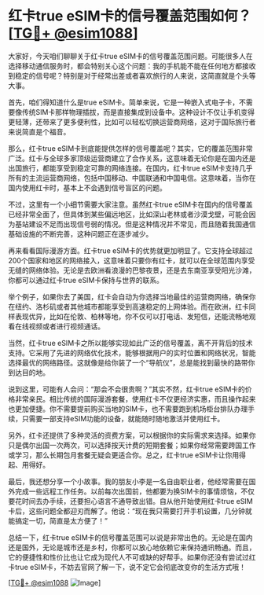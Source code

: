 # 红卡true eSIM卡的信号覆盖范围如何？[[TG💪+ @esim1088](https://t.me/s/esim1088)]

大家好，今天咱们聊聊关于红卡true eSIM卡的信号覆盖范围问题。可能很多人在选择移动通信服务时，都会特别关心这个问题：我的手机能不能在任何地方都接收到稳定的信号呢？特别是对于经常出差或者喜欢旅行的人来说，这简直就是个头等大事。

首先，咱们得知道什么是true eSIM卡。简单来说，它是一种嵌入式电子卡，不需要像传统SIM卡那样物理插拔，而是直接集成到设备中。这种设计不仅让手机变得更轻薄，还带来了更多便利性，比如可以轻松切换运营商网络，这对于国际旅行者来说简直是个福音。

那么，红卡true eSIM卡到底能提供怎样的信号覆盖呢？其实，它的覆盖范围非常广泛。红卡与全球多家顶级运营商建立了合作关系，这意味着无论你是在国内还是出国旅行，都能享受到稳定可靠的网络连接。在国内，红卡true eSIM卡支持几乎所有的主流运营商网络，包括中国移动、中国联通和中国电信。这意味着，当你在国内使用红卡时，基本上不会遇到信号盲区的问题。

不过，这里有一个小细节需要大家注意。虽然红卡true eSIM卡在国内的信号覆盖已经非常全面了，但具体到某些偏远地区，比如深山老林或者沙漠戈壁，可能会因为基站建设不足而出现信号弱的情况。但是这种情况并不常见，而且随着我国通信基础设施的不断完善，这种问题正在逐步减少。

再来看看国际漫游方面。红卡true eSIM卡的优势就更加明显了。它支持全球超过200个国家和地区的网络接入，这意味着只要你有红卡，就可以在全球范围内享受无缝的网络体验。无论是去欧洲看浪漫的巴黎夜景，还是去东南亚享受阳光沙滩，你都可以通过红卡true eSIM卡保持与世界的联系。

举个例子，如果你去了美国，红卡会自动为你选择当地最佳的运营商网络，确保你在纽约、洛杉矶或者其他城市都能享受到高速稳定的上网体验。而在欧洲，红卡同样表现优异，比如在伦敦、柏林等地，你不仅可以打电话、发短信，还能流畅地观看在线视频或者进行视频通话。

当然，红卡true eSIM卡之所以能够实现如此广泛的信号覆盖，离不开背后的技术支持。它采用了先进的网络优化技术，能够根据用户的实时位置和网络状况，智能选择最优的网络路径。这就像是给你装了一个“导航仪”，总是能找到最快的路带你到达目的地。

说到这里，可能有人会问：“那会不会很贵啊？”其实不然，红卡true eSIM卡的价格非常亲民。相比传统的国际漫游套餐，使用红卡不仅更经济实惠，而且操作起来也更加便捷。你不需要提前购买当地的SIM卡，也不需要跑到机场柜台排队办理手续，只需要一部支持eSIM功能的设备，就能随时随地激活并使用红卡。

另外，红卡还提供了多种灵活的资费方案，可以根据你的实际需求来选择。如果你只是偶尔出国一次两次，可以选择按天计费的短期套餐；如果你经常需要跨国工作或学习，那么长期包月套餐无疑会更适合你。总之，红卡true eSIM卡让你用得起、用得好。

最后，我还想分享一个小故事。我的朋友小李是一名自由职业者，他经常需要在国外完成一些远程工作任务。以前每次出国前，他都要为换SIM卡的事情烦恼，不仅要花时间去办手续，还要担心语言不通导致出错。自从他开始使用红卡true eSIM卡后，这些问题全都迎刃而解了。他说：“现在我只需要打开手机设置，几分钟就能搞定一切，简直是太方便了！”

总结一下，红卡true eSIM卡的信号覆盖范围可以说是非常出色的。无论是在国内还是国外，无论是城市还是乡村，你都可以放心地依赖它来保持通讯畅通。而且，它的便捷性和性价比也让它成为现代人不可或缺的好帮手。如果你还没有尝试过红卡true eSIM卡，不妨去官网了解一下，说不定它会彻底改变你的生活方式哦！

[[TG💪+ @esim1088](https://t.me/s/esim1088) ![Image](https://i.postimg.cc/4NQfJmqS/Snipaste-2025-05-13-00-14-12.png)]